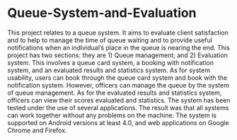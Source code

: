 # Queue-System-and-Evaluation

This project relates to a queue system. It aims to evaluate client satisfaction and to help to manage the time of queue waiting and to provide useful notifications when an individual’s place in the queue is nearing the end. This project has two sections: they are 1) Queue management; and 2) Evaluation system. This involves a queue card system, a booking with notification system, and an evaluated results and statistics system. As for system usability, users can book through the queue card system and book with the notification system. However, officers can manage the queue by the system of queue management. As for the evaluated results and statistics system, officers can view their scores evaluated and statistics. The system has been tested under the use of several applications. The result was that all systems can work together without any problems on the machine. The system is supported on Android versions at least 4.0, and web applications on Google Chrome and Firefox.
